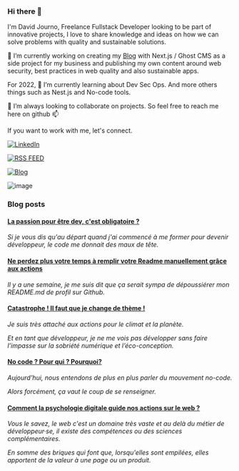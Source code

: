 ### Hi there 👋

I'm David Journo, Freelance Fullstack Developer looking to be part of innovative projects, I love to share knowledge and ideas on how we can solve problems with quality and sustainable solutions.

🔭 I’m currently working on creating my <a href="https://davidjourno.dev">Blog</a> with Next.js / Ghost CMS as a side project for my business and publishing my own content around web security, best practices in web quality and also sustainable apps.

For 2022, 🌱 I’m currently learning about Dev Sec Ops. And more others things such as Nest.js and No-code tools.

👯 I’m always looking to collaborate on projects. So feel free to reach me here on github 📫 

If you want to work with me, let's connect.

[![LinkedIn](https://img.shields.io/badge/LinkedIn-Hire%20me-blue?style=for-the-badge&logo=linkedin)](https://linkedin.com/in/david-journo)

[![RSS FEED](https://img.shields.io/badge/Rss-Browse-orange?style=for-the-badge&logo=rss)](https://feedly.com/i/subscription/feed/https://www.davidjourno.dev/rss)

[![Blog](https://img.shields.io/badge/Blog-Vist-blueviolet?style=for-the-badge&logo=ghost)](https://www.davidjourno.dev)

![image](https://www.codewars.com/users/Poltergeistz/badges/micro)

### Blog posts
<!--START_SECTION:feed-->
#### [La passion pour être dev, c&#39;est obligatoire ?](https:&#x2F;&#x2F;www.davidjourno.dev&#x2F;la-passion-pour-etre-dev-cest-obligatoire&#x2F;) 
<em>Si je vous dis qu&#39;au départ quand j&#39;ai commencé à me former pour devenir développeur, le code me donnait des maux de tête.</em>
#### [Ne perdez plus votre temps à remplir votre Readme manuellement grâce aux actions](https:&#x2F;&#x2F;www.davidjourno.dev&#x2F;ne-perdez-plus-votre-temps-a-remplir-votre-readme-manuellement-grace-aux-actions&#x2F;) 
<em>Il y a une semaine, je me suis dit que ça serait sympa de dépoussiérer mon README.md de profil sur Github.</em>
#### [Catastrophe ! Il faut que je change de thème !](https:&#x2F;&#x2F;www.davidjourno.dev&#x2F;catastrophe-il-faut-que-je-change-de-theme&#x2F;) 
<em>Je suis très attaché aux actions pour le climat et la planète.

Et en tant que développeur, je ne me vois pas développer sans faire l’impasse sur la sobriété numérique et l’éco-conception.</em>
#### [No code ? Pour qui ? Pourquoi?](https:&#x2F;&#x2F;www.davidjourno.dev&#x2F;no-code-pour-qui-pourquoi&#x2F;) 
<em>Aujourd’hui, nous entendons de plus en plus parler du mouvement no-code.

Alors forcément, ça vaut le coup de se renseigner.</em>
#### [Comment la psychologie digitale guide nos actions sur le web ?](https:&#x2F;&#x2F;www.davidjourno.dev&#x2F;comment-la-psychologie-digitale-guide-nos-actions-sur-le-web&#x2F;) 
<em>Vous le savez, le web c&#39;est un domaine très vaste et au delà du métier de développeur·se, il existe des compétences ou des sciences complémentaires.

En somme des briques qui font que, lorsqu&#39;elles sont empilées, elles apportent de la valeur à une page ou un produit.</em>
<!--END_SECTION:feed-->


<!--
**Poltergeistz/poltergeistz** is a ✨ _special_ ✨ repository because its `README.md` (this file) appears on your GitHub profile.
-->
